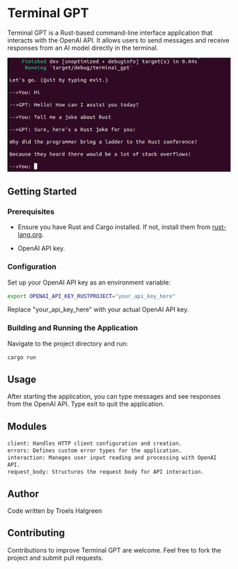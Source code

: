 # Terminal GPT

Terminal GPT is a Rust-based command-line interface application that interacts with the OpenAI API. It allows users to send messages and receive responses from an AI model directly in the terminal.

![Screenshot of Application](/images/terminal_GPT_screenshot.png)

## Getting Started

### Prerequisites

- Ensure you have Rust and Cargo installed. If not, install them from [rust-lang.org](https://www.rust-lang.org/tools/install).

- OpenAI API key.

### Configuration

Set up your OpenAI API key as an environment variable:
```bash
export OPENAI_API_KEY_RUSTPROJECT="your_api_key_here"
```
Replace "your_api_key_here" with your actual OpenAI API key.

### Building and Running the Application

Navigate to the project directory and run:

```bash
cargo run
```

## Usage

After starting the application, you can type messages and see responses from the OpenAI API. Type exit to quit the application.

## Modules

    client: Handles HTTP client configuration and creation.
    errors: Defines custom error types for the application.
    interaction: Manages user input reading and processing with OpenAI API.
    request_body: Structures the request body for API interaction.

## Author

Code written by Troels Halgreen

## Contributing

Contributions to improve Terminal GPT are welcome. Feel free to fork the project and submit pull requests.
